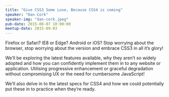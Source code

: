 ```yaml
---
title: "Give CSS3 Some Love, Because CSS4 is coming"
speaker: "Dan Cork"
speaker-img: "dan-cork.jpeg"
pub-date: 2015-08-07 10:00:00
meetup-date: 2015-09-03
---
```


Firefox or Safari? IE8 or Edge? Android or iOS? Stop worrying about the browser, stop worrying about the version and embrace CSS3 in all it’s glory!

We’ll be exploring the latest features available, why they aren’t so widely adopted and how you can confidently implement them in to any website or application. Utilising progressive enhancement or graceful degradation without compromising UX or the need for cumbersome JavaScript!

We’ll also delve in to the latest specs for CSS4 and how we could potentially put these in to practice when they’re ready.